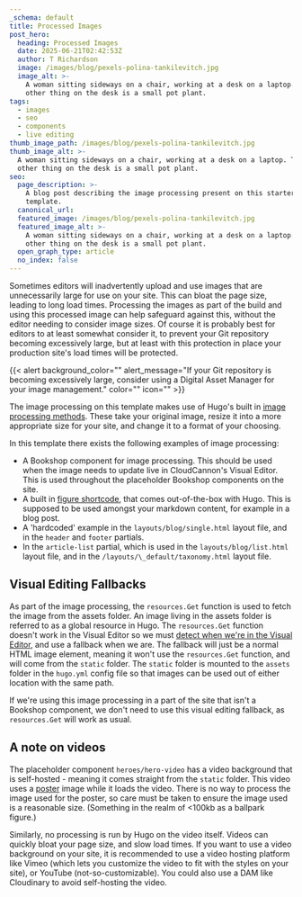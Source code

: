 ```yaml
---
_schema: default
title: Processed Images
post_hero:
  heading: Processed Images
  date: 2025-06-21T02:42:53Z
  author: T Richardson
  image: /images/blog/pexels-polina-tankilevitch.jpg
  image_alt: >-
    A woman sitting sideways on a chair, working at a desk on a laptop. The only
    other thing on the desk is a small pot plant.
tags:
  - images
  - seo
  - components
  - live editing
thumb_image_path: /images/blog/pexels-polina-tankilevitch.jpg
thumb_image_alt: >-
  A woman sitting sideways on a chair, working at a desk on a laptop. The only
  other thing on the desk is a small pot plant.
seo:
  page_description: >-
    A blog post describing the image processing present on this starter
    template.
  canonical_url:
  featured_image: /images/blog/pexels-polina-tankilevitch.jpg
  featured_image_alt: >-
    A woman sitting sideways on a chair, working at a desk on a laptop. The only
    other thing on the desk is a small pot plant.
  open_graph_type: article
  no_index: false
---
```

Sometimes editors will&nbsp;inadvertently upload and use images that are unnecessarily large for use on your site. This can bloat the page size, leading to long load times. Processing the images as part of the build and using this processed image can help safeguard against this, without the editor needing to consider image sizes. Of course it is probably best for editors to at least somewhat consider it, to prevent your Git repository becoming excessively large, but at least with this protection in place your production site's load times will be protected.&nbsp;

{{< alert background_color="" alert_message="If your Git repository is becoming excessively large, consider using a Digital Asset Manager for your image management." color="" icon="" >}}

The image processing on this template makes use of Hugo's built in [image processing methods](https://gohugo.io/content-management/image-processing/). These take your original image, resize it into a more appropriate size for your site, and change it to a format of your choosing.

In this template there exists the following examples of image processing:

* A Bookshop component for image processing. This should be used when the image needs to update live in CloudCannon's Visual Editor. This is used throughout the placeholder Bookshop components on the site.
* A built in [figure shortcode](https://gohugo.io/shortcodes/figure/), that comes out-of-the-box with Hugo. This is supposed to be used amongst your markdown content, for example in a blog post.
* A 'hardcoded' example in the `layouts/blog/single.html` layout file, and in the `header` and `footer` partials.
* In the `article-list` partial, which is used in the&nbsp;`layouts/blog/list.html` layout file, and in the `/layouts/\_default/taxonomy.html` layout file.

## Visual Editing Fallbacks

As part of the image processing, the `resources.Get` function is used to fetch the image from the assets folder. An image living in the assets folder is referred to as a global resource in Hugo. The `resources.Get` function doesn't work in the Visual Editor so we must [detect when we're in the Visual Editor](https://github.com/CloudCannon/bookshop/blob/main/guides/hugo.adoc#rendering-different-content-when-live-editing), and use a fallback when we are. The fallback will just be a normal HTML image element, meaning it won't use the `resources.Get` function, and will come from the `static` folder. The `static` folder is mounted to the `assets` folder in the `hugo.yml` config file so that images can be used out of either location with the same path.

If we're using this image processing in a part of the site that isn't a Bookshop component, we don't need to use this visual editing fallback, as `resources.Get` will work as usual.

## A note on videos

The placeholder component `heroes/hero-video` has a video background that is self-hosted - meaning it comes straight from the `static` folder. This video uses a [poster](https://developer.mozilla.org/en-US/docs/Web/API/HTMLVideoElement/poster) image while it loads the video. There is no way to process the image used for the poster, so care must be taken to ensure the image used is a reasonable size. (Something in the realm of &lt;100kb as a ballpark figure.)

Similarly, no processing is run by Hugo on the video itself. Videos can quickly bloat your page size, and slow load times. If you want to use a video background on your site, it is recommended to use a video hosting platform like Vimeo (which lets you customize the video to fit with the styles on your site), or YouTube (not-so-customizable). You could also use a DAM like Cloudinary to avoid self-hosting the video.